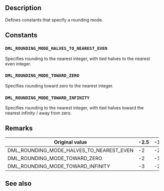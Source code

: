 ## Description

Defines constants that specify a rounding mode.

## Constants

### `DML_ROUNDING_MODE_HALVES_TO_NEAREST_EVEN`

Specifies rounding to the nearest integer, with tied halves to the nearest even integer.

### `DML_ROUNDING_MODE_TOWARD_ZERO`

Specifies rounding toward zero to the nearest integer.

### `DML_ROUNDING_MODE_TOWARD_INFINITY`

Specifies rounding to the nearest integer, with tied halves toward the nearest infinity / away from zero.

## Remarks

| Original value | -2.5 | -1.75 | -1.5 | -1.25 | 0 | 1.25 | 1.5 | 1.75 | 2.5 |
|------------------------------------------|------|-------|------|-------|---|------|-----|------|-----|
| DML_ROUNDING_MODE_HALVES_TO_NEAREST_EVEN | -2 | -2 | -2 | -1 | 0 | 1 | 2 | 2 | 2 |
| DML_ROUNDING_MODE_TOWARD_ZERO | -2 | -1 | -1 | -1 | 0 | 1 | 1 | 1 | 2 |
| DML_ROUNDING_MODE_TOWARD_INFINITY | -3 | -2 | -2 | -1 | 0 | 1 | 2 | 2 | 3 |

## See also
